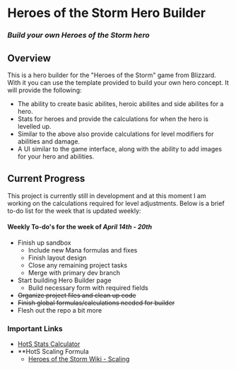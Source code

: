 # Heroes of the Storm Hero Builder
### *Build your own Heroes of the Storm hero*

## Overview

This is a hero builder for the "Heroes of the Storm" game from Blizzard. With it you can use the template provided to build your own hero concept. It will provide the following:

* The ability to create basic abilites, heroic abilites and side abilites for a hero.
* Stats for heroes and provide the calculations for when the hero is levelled up.
* Similar to the above also provide calculations for level modifiers for abilities and damage.
* A UI similar to the game interface, along with the ability to add images for your hero and abilities.

## Current Progress

This project is currently still in development and at this moment I am working on the calculations required for level adjustments. Below is a brief to-do list for the week that is updated weekly:

#### Weekly To-do's for the week of *April 14th - 20th*

* Finish up sandbox
  * Include new Mana formulas and fixes
  * Finish layout design
  * Close any remaining project tasks
  * Merge with primary dev branch
* Start building Hero Builder page
  * Build necessary form with required fields
* ~~Organize project files and clean up code~~
* ~~Finish global formulas/calculations needed for builder~~
* Flesh out the repo a bit more

### Important Links

* [HotS Stats Calculator](https://codepen.io/ElecRei/pen/oOogZX)
* **HotS Scaling Formula
  * [Heroes of the Storm Wiki - Scaling](https://heroesofthestorm.gamepedia.com/Scaling#Formula)
